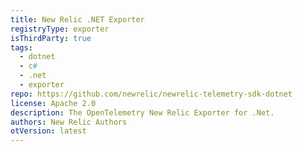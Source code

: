 ```yaml
---
title: New Relic .NET Exporter
registryType: exporter
isThirdParty: true
tags:
  - dotnet
  - c#
  - .net
  - exporter
repo: https://github.com/newrelic/newrelic-telemetry-sdk-dotnet
license: Apache 2.0
description: The OpenTelemetry New Relic Exporter for .Net.
authors: New Relic Authors
otVersion: latest
---
```

